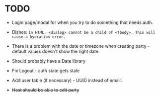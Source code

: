 # TODO

- Login page/modal for when you try to do something that needs auth.

- Dishes:
  `In HTML, <dialog> cannot be a child of <tbody>. This will cause a hydration error.`
- There is a problem with the date or timezone when creating party - default
  values doesn't show the right date.
- Should probably have a Date library
- Fix Logout - auth state gets stale
- Add user table (if necessary) - UUID instead of email.

- ~~Host should be able to edit party~~

